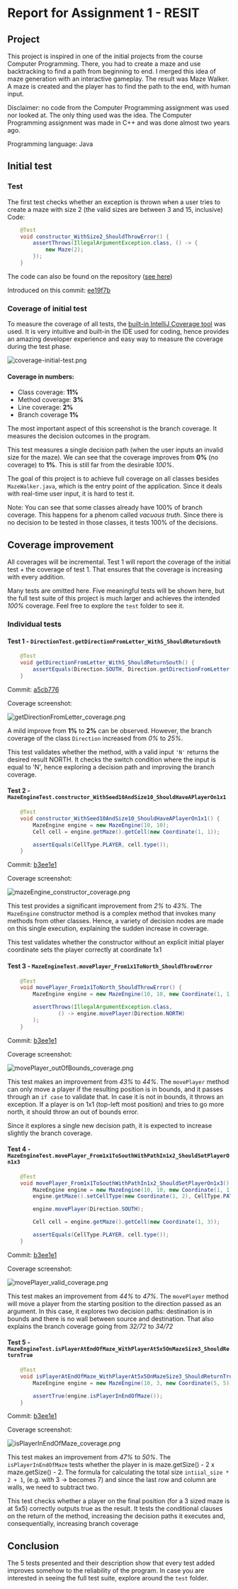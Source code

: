 # Report for Assignment 1 - RESIT

## Project

This project is inspired in one of the initial projects from the course Computer Programming. There, you had to create a maze and
use backtracking to find a path from beginning to end. I merged this idea of maze generation with an interactive gameplay.
The result was Maze Walker. A maze is created and the player has to find the path to the end, with human input.

Disclaimer: no code from the Computer Programming assignment was used nor looked at. The only thing used was the idea.
The Computer Programming assignment was made in C++ and was done almost two years ago.

Programming language: Java

## Initial test

### Test

The first test checks whether an exception is thrown when a user tries to create a maze with size 2 (the valid sizes are between 3 and 15, inclusive)
Code:

```java
    @Test
    void constructor_WithSize2_ShouldThrowError() {
        assertThrows(IllegalArgumentException.class, () -> {
            new Maze(2);
        });
    }
```

The code can also be found on the repository ([see here](https://github.com/Castruu/assignment-1-sep-maze-walker/blob/master/src/test/java/nl/vu/sep/entities/MazeTest.java#L13-L18))

Introduced on this commit: [ee19f7b](https://github.com/Castruu/assignment-1-sep-maze-walker/commit/ee19f7bf4b8a6c93e90df238e019c178ee6a33b5)

### Coverage of initial test

To measure the coverage of all tests, the [built-in IntelliJ Coverage tool](https://www.jetbrains.com/help/idea/code-coverage.html) was used.
It is very intuitive and built-in the IDE used for coding, hence provides an amazing developer experience and easy way to measure the coverage during the test phase.

![coverage-initial-test.png](assets/coverage-initial-test.png)

#### Coverage in numbers:
- Class coverage: **11%**
- Method coverage: **3%**
- Line coverage: **2%**
- Branch coverage **1%**

The most important aspect of this screenshot is the branch coverage. It measures the decision outcomes in the program.

This test measures a single decision path (when the user inputs an invalid size for the maze). We can see that the coverage improves from **0%** (no coverage) to **1%**. This is still far from the desirable *100%*. 

The goal of this project is to achieve full coverage on all classes besides `MazeWalker.java`, which is the entry point of the application. Since it deals with real-time user input, it is hard to test it.

Note: You can see that some classes already have 100% of branch coverage. This happens for a phenom called *vacuous truth*. Since there is no decision to be tested in those classes, it tests 100% of the decisions.


## Coverage improvement

All coverages will be incremental. Test 1 will report the coverage of the initial test + the coverage of test 1. That ensures
that the coverage is increasing with every addition.

Many tests are omitted here. Five meaningful tests will be shown here, but the full test suite of this project is much
larger and achieves the intended *100%* coverage. Feel free to explore the `test` folder to see it.

### Individual tests

#### Test 1 - `DirectionTest.getDirectionFromLetter_WithS_ShouldReturnSouth`

```java
    @Test
    void getDirectionFromLetter_WithS_ShouldReturnSouth() {
        assertEquals(Direction.SOUTH, Direction.getDirectionFromLetter('S'));
    }
```

Commit: [a5cb776](https://github.com/Castruu/assignment-1-sep-maze-walker/commit/a5cb77616eb269d7f55e8454ae0ea6182fe91896)

Coverage screenshot:

![getDirectionFromLetter_coverage.png](assets/getDirectionFromLetter_coverage.png)

A mild improve from **1%** to **2%** can be observed. However, the branch coverage of the class `Direction` increased from
*0%* to *25%*. 

This test validates whether the method, with a valid input `'N'` returns the desired result NORTH. It checks the switch condition where the input is equal to 'N', hence exploring a decision path and improving the branch coverage.

#### Test 2 - `MazeEngineTest.constructor_WithSeed10AndSize10_ShouldHaveAPlayerOn1x1`

```java
    @Test
    void constructor_WithSeed10AndSize10_ShouldHaveAPlayerOn1x1() {
        MazeEngine engine = new MazeEngine(10, 10);
        Cell cell = engine.getMaze().getCell(new Coordinate(1, 1));

        assertEquals(CellType.PLAYER, cell.type());
    }
```

Commit: [b3ee1e1](https://github.com/Castruu/assignment-1-sep-maze-walker/commit/b3ee1e1cd4f1bac47bb49869b07e6494dca5b6f6)

Coverage screenshot:

![mazeEngine_constructor_coverage.png](assets/maze_constructor_coverage.png)

This test provides a significant improvement from *2%* to *43%*. The `MazeEngine` constructor method is a complex method that invokes
many methods from other classes. Hence, a variety of decision nodes are made on this single execution, explaining the sudden increase in coverage.

This test validates whether the constructor without an explicit initial player coordinate sets the player correctly at coordinate 1x1

#### Test 3 - `MazeEngineTest.movePlayer_From1x1ToNorth_ShouldThrowError`

```java
    @Test
    void movePlayer_From1x1ToNorth_ShouldThrowError() {
        MazeEngine engine = new MazeEngine(10, 10, new Coordinate(1, 1));

        assertThrows(IllegalArgumentException.class,
                () -> engine.movePlayer(Direction.NORTH)
        );
    }
```

Commit: [b3ee1e1](https://github.com/Castruu/assignment-1-sep-maze-walker/commit/b3ee1e1cd4f1bac47bb49869b07e6494dca5b6f6)

Coverage screenshot:

![movePlayer_outOfBounds_coverage.png](assets/movePlayer_outOfBounds_coverage.png)

This test makes an improvement from *43%* to *44%*. The `movePlayer` method can only move a player if the resulting position is in bounds, and it passes through an `if case` to validate that.
In case it is not in bounds, it throws an exception. If a player is on 1x1 (top-left most position) and tries to go more north, it should throw an out of bounds error.

Since it explores a single new decision path, it is expected to increase slightly the branch coverage. 

#### Test 4 - `MazeEngineTest.movePlayer_From1x1ToSouthWithPathIn1x2_ShouldSetPlayerOn1x3`

```java
    @Test
    void movePlayer_From1x1ToSouthWithPathIn1x2_ShouldSetPlayerOn1x3() {
        MazeEngine engine = new MazeEngine(10, 10, new Coordinate(1, 1));
        engine.getMaze().setCellType(new Coordinate(1, 2), CellType.PATH);

        engine.movePlayer(Direction.SOUTH);

        Cell cell = engine.getMaze().getCell(new Coordinate(1, 3));

        assertEquals(CellType.PLAYER, cell.type());
    }
```

Commit: [b3ee1e1](https://github.com/Castruu/assignment-1-sep-maze-walker/commit/b3ee1e1cd4f1bac47bb49869b07e6494dca5b6f6)

Coverage screenshot:

![movePlayer_valid_coverage.png](assets/movePlayer_valid_coverage.png)

This test makes an improvement from *44%* to *47%*. The `movePlayer` method will move a player from the starting position to the direction passed as an argument.
In this case, it explores two decision paths: destination is in bounds and there is no wall between source and destination. That also explains the branch coverage going from *32/72* to *34/72*

#### Test 5 - `MazeEngineTest.isPlayerAtEndOfMaze_WithPlayerAt5x5OnMazeSize3_ShouldReturnTrue`

```java
    @Test
    void isPlayerAtEndOfMaze_WithPlayerAt5x5OnMazeSize3_ShouldReturnTrue() {
        MazeEngine engine = new MazeEngine(10, 3, new Coordinate(5, 5));

        assertTrue(engine.isPlayerInEndOfMaze());
    }
```

Commit: [b3ee1e1](https://github.com/Castruu/assignment-1-sep-maze-walker/commit/b3ee1e1cd4f1bac47bb49869b07e6494dca5b6f6)

Coverage screenshot:

![isPlayerInEndOfMaze_coverage.png](assets/isPlayerInEndOfMaze_coverage.png)

This test makes an improvement from *47%* to *50%*. The `isPlayerInEndOfMaze` tests whether the player in is maze.getSize() - 2 x maze.getSize() - 2. The formula for calculating the total size `intiial_size * 2 + 1`, (e.g. with 3 -> becomes 7) and since the last row and column are walls, we need to subtract two.

This test checks whether a player on the final position (for a 3 sized maze is at 5x5) correctly outputs true as the result. It tests the conditional clauses on the return of the method, increasing the decision paths it executes and, consequentially, increasing branch coverage


## Conclusion

The 5 tests presented and their description show that every test added improves somehow to the reliability of the program.
In case you are interested in seeing the full test suite, explore around the `test` folder.
